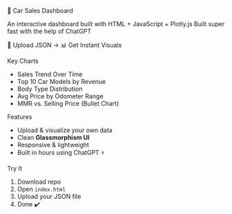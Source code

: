 🚗 Car Sales Dashboard

An interactive dashboard built with HTML + JavaScript + Plotly.js
Built super fast with the help of ChatGPT

📁 Upload JSON → 📊 Get Instant Visuals

Key Charts

- Sales Trend Over Time
- Top 10 Car Models by Revenue
- Body Type Distribution
- Avg Price by Odometer Range
- MMR vs. Selling Price (Bullet Chart)

Features

- Upload & visualize your own data
- Clean **Glassmorphism UI**
- Responsive & lightweight
- Built in hours using ChatGPT ⚡
  
Try It

1. Download repo  
2. Open `index.html`  
3. Upload your JSON file  
4. Done ✔️


